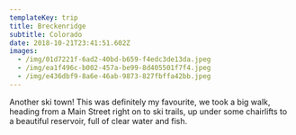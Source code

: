 ```yaml
---
templateKey: trip
title: Breckenridge
subtitle: Colorado
date: 2018-10-21T23:41:51.602Z
images:
  - /img/01d7221f-6ad2-40bd-b659-f4edc3de13da.jpeg
  - /img/ea1f496c-b002-457a-be99-8d405501f7f4.jpeg
  - /img/e436dbf9-8a6e-46ab-9873-827fbffa42bb.jpeg
---
```

Another ski town! This was definitely my favourite, we took a big walk, heading from a Main Street right on to ski trails, up under some chairlifts to a beautiful reservoir, full of clear water and fish.
